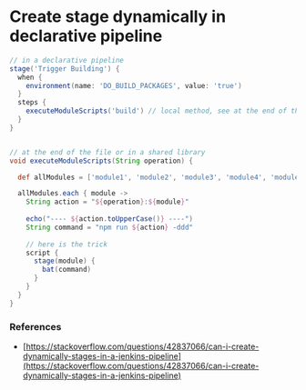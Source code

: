 # Create stage dynamically in declarative pipeline



```groovy
// in a declarative pipeline
stage('Trigger Building') {
  when {
    environment(name: 'DO_BUILD_PACKAGES', value: 'true')
  }
  steps {
    executeModuleScripts('build') // local method, see at the end of this script
  }
}


// at the end of the file or in a shared library
void executeModuleScripts(String operation) {

  def allModules = ['module1', 'module2', 'module3', 'module4', 'module11']

  allModules.each { module ->
    String action = "${operation}:${module}"
  
    echo("---- ${action.toUpperCase()} ----")
    String command = "npm run ${action} -ddd"
  
    // here is the trick
    script {
      stage(module) {
        bat(command)
      }
    }
  }
}
```

### References

* [https://stackoverflow.com/questions/42837066/can-i-create-dynamically-stages-in-a-jenkins-pipeline](https://stackoverflow.com/questions/42837066/can-i-create-dynamically-stages-in-a-jenkins-pipeline)

